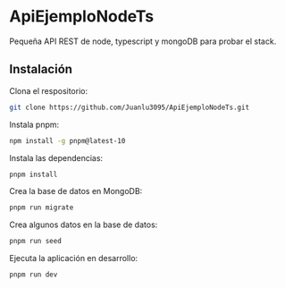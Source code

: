 # ApiEjemploNodeTs

Pequeña API REST de node, typescript y mongoDB para probar el stack.

## Instalación

Clona el respositorio:

```bash
git clone https://github.com/Juanlu3095/ApiEjemploNodeTs.git
```

Instala pnpm:
```bash
npm install -g pnpm@latest-10
```

Instala las dependencias:
```bash
pnpm install
```

Crea la base de datos en MongoDB:
```bash
pnpm run migrate
```

Crea algunos datos en la base de datos:
```bash
pnpm run seed
```

Ejecuta la aplicación en desarrollo:
```bash
pnpm run dev
```

